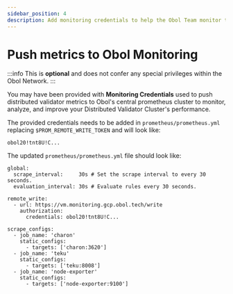 ```yaml
---
sidebar_position: 4
description: Add monitoring credentials to help the Obol Team monitor the health of your cluster
---
```


# Push metrics to Obol Monitoring

:::info
This is **optional** and does not confer any special privileges within the Obol Network.
:::

You may have been provided with **Monitoring Credentials** used to push distributed validator metrics to Obol's central prometheus cluster to monitor, analyze, and improve your Distributed Validator Cluster's performance.

The provided credentials needs to be added in `prometheus/prometheus.yml` replacing `$PROM_REMOTE_WRITE_TOKEN` and will look like:
```
obol20!tnt8U!C...
```

The updated `prometheus/prometheus.yml` file should look like:
```
global:
  scrape_interval:     30s # Set the scrape interval to every 30 seconds.
  evaluation_interval: 30s # Evaluate rules every 30 seconds.

remote_write:
  - url: https://vm.monitoring.gcp.obol.tech/write
    authorization:
      credentials: obol20!tnt8U!C...

scrape_configs:
  - job_name: 'charon'
    static_configs:
      - targets: ['charon:3620']
  - job_name: 'teku'
    static_configs:
      - targets: ['teku:8008']
  - job_name: 'node-exporter'
    static_configs:
      - targets: ['node-exporter:9100']
```